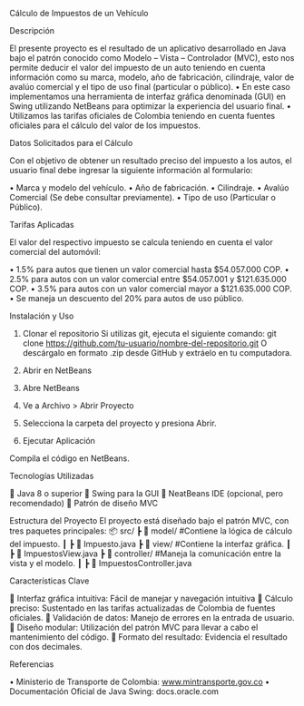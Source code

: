 Cálculo de Impuestos de un Vehículo

Descripción

El presente proyecto es el resultado de un aplicativo desarrollado en Java bajo el patrón conocido como Modelo – Vista – Controlador (MVC), esto nos permite deducir el valor del impuesto de un auto teniendo en cuenta información como su marca, modelo, año de fabricación, cilindraje, valor de avalúo comercial y el tipo de uso final (particular o público).
•	En este caso implementamos una herramienta de interfaz gráfica denominada (GUI) en Swing utilizando NetBeans para optimizar la experiencia del usuario final.
•	Utilizamos las tarifas oficiales de Colombia teniendo en cuenta fuentes oficiales para el cálculo del valor de los impuestos.

Datos Solicitados para el Cálculo

Con el objetivo de obtener un resultado preciso del impuesto a los autos, el usuario final debe ingresar la siguiente información al formulario:

•	Marca y modelo del vehículo.
•	Año de fabricación.
•	Cilindraje.
•	Avalúo Comercial (Se debe consultar previamente).
•	Tipo de uso (Particular o Público).



Tarifas Aplicadas

El valor del respectivo impuesto se calcula teniendo en cuenta el valor comercial del automóvil:

•	1.5% para autos que tienen un valor comercial hasta $54.057.000 COP.
•	2.5% para autos con un valor comercial entre $54.057.001 y $121.635.000 COP.
•	3.5% para autos con un valor comercial mayor a $121.635.000 COP.
•	Se maneja un descuento del 20% para autos de uso público.

Instalación y Uso

1.	Clonar el repositorio
Si utilizas git, ejecuta el siguiente comando:
git clone https://github.com/tu-usuario/nombre-del-repositorio.git
O descárgalo en formato .zip desde GitHub y extráelo en tu computadora.

2.	Abrir en NetBeans

1.	Abre NetBeans
2.	Ve a Archivo > Abrir Proyecto
3.	Selecciona la carpeta del proyecto y presiona Abrir.

3.	Ejecutar Aplicación
   
Compila el código en NetBeans.


Tecnologías Utilizadas

	Java 8 o superior
	Swing para la GUI
	NeatBeans IDE (opcional, pero recomendado)
	Patrón de diseño MVC

Estructura del Proyecto
El proyecto está diseñado bajo el patrón MVC, con tres paquetes principales:
📦 src/
 ┣ 📂 model/         #Contiene la lógica de cálculo del impuesto.
 ┃ ┣ 📜 Impuesto.java
 ┣ 📂 view/          #Contiene la interfaz gráfica.
 ┃ ┣ 📜 ImpuestosView.java
 ┣ 📂 controller/    #Maneja la comunicación entre la vista y el modelo.
 ┃ ┣ 📜 ImpuestosController.java


Características Clave

	Interfaz gráfica intuitiva: Fácil de manejar y navegación intuitiva
	Cálculo preciso: Sustentado en las tarifas actualizadas de Colombia de fuentes oficiales.
	Validación de datos: Manejo de errores en la entrada de usuario.
	Diseño modular: Utilización del patrón MVC para llevar a cabo el mantenimiento del código.
	Formato del resultado: Evidencia el resultado con dos decimales.

Referencias

•	Ministerio de Transporte de Colombia: www.mintransporte.gov.co
•	Documentación Oficial de Java Swing: docs.oracle.com
